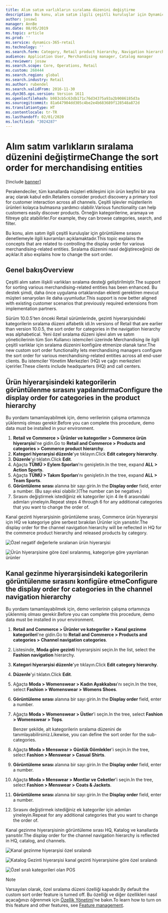 ```yaml
---
title: Alım satım varlıkların sıralama düzenini değiştirme
description: Bu konu, alım satım ilgili çeşitli kuruluşlar için Dynamics 365 Commerce'deki görüntüleme sırasını denetlemeyle ilgili kavramları açıklamaktadır.
author: josaw1
manager: AnnBe
ms.date: 08/05/2019
ms.topic: article
ms.prod: ''
ms.service: dynamics-365-retail
ms.technology: ''
ms.search.form: Category, Retail product hierarchy, Navigation hierarchy
audience: Application User, Merchandising manager, Catalog manager
ms.reviewer: josaw
ms.search.scope: Core, Operations, Retail
ms.custom: 268444
ms.search.region: global
ms.search.industry: Retail
ms.author: rubendel
ms.search.validFrom: 2016-11-30
ms.dyn365.ops.version: Version 1611
ms.openlocfilehash: b983cb5c63db171c76d34375a93a2b9086185d3a
ms.sourcegitcommit: 81a647904dd305c4be2e4b683689f128548a872d
ms.translationtype: HT
ms.contentlocale: tr-TR
ms.lasthandoff: 02/01/2020
ms.locfileid: "3024287"
---
```

# <a name="change-the-sort-order-for-merchandising-entities"></a><span data-ttu-id="f6f1b-103">Alım satım varlıkların sıralama düzenini değiştirme</span><span class="sxs-lookup"><span data-stu-id="f6f1b-103">Change the sort order for merchandising entities</span></span>


[!include [banner](includes/banner.md)]

<span data-ttu-id="f6f1b-104">Perakendeciler, tüm kanallarda müşteri etkileşimi için ürün keşfini bir ana araç olarak kabul edin.</span><span class="sxs-lookup"><span data-stu-id="f6f1b-104">Retailers consider product discovery a primary tool for customer interaction across all channels.</span></span> <span data-ttu-id="f6f1b-105">Çeşitli işlevler müşterilerin ürünleri kolayca bulmasına yardımcı olabilir.</span><span class="sxs-lookup"><span data-stu-id="f6f1b-105">Various functionality can help customers easily discover products.</span></span> <span data-ttu-id="f6f1b-106">Örneğin kategorilerine, aramaya ve filtreye göz atabilirler.</span><span class="sxs-lookup"><span data-stu-id="f6f1b-106">For example, they can browse categories, search, and filter.</span></span>

<span data-ttu-id="f6f1b-107">Bu konu, alım satım ilgili çeşitli kuruluşlar için görüntüleme sırasını denetlemeyle ilgili kavramları açıklamaktadır.</span><span class="sxs-lookup"><span data-stu-id="f6f1b-107">This topic explains the concepts that are related to controlling the display order for various merchandising-related entities.</span></span> <span data-ttu-id="f6f1b-108">Sıralama düzenini nasıl değiştireceğinizi de açıklar.</span><span class="sxs-lookup"><span data-stu-id="f6f1b-108">It also explains how to change the sort order.</span></span>

## <a name="overview"></a><span data-ttu-id="f6f1b-109">Genel bakış</span><span class="sxs-lookup"><span data-stu-id="f6f1b-109">Overview</span></span>

<span data-ttu-id="f6f1b-110">Çeşitli alım satım ilişkili varlıkları sıralama desteği geliştirilmiştir.</span><span class="sxs-lookup"><span data-stu-id="f6f1b-110">The support for sorting various merchandising-related entities has been enhanced.</span></span> <span data-ttu-id="f6f1b-111">Bu destek şimdi, daha önce uygulama ortaklarından eklenti gerektiren mevcut müşteri senaryoları ile daha uyumludur.</span><span class="sxs-lookup"><span data-stu-id="f6f1b-111">This support is now better aligned with existing customer scenarios that previously required extensions from implementation partners.</span></span>

<span data-ttu-id="f6f1b-112">Sürüm 10.0.5'ten önceki Retail sürümlerinde, gezinti hiyerarşisindeki kategorilerin sıralama düzeni alfabetik idi.</span><span class="sxs-lookup"><span data-stu-id="f6f1b-112">In versions of Retail that are earlier than version 10.0.5, the sort order for categories in the navigation hierarchy was alphabetical.</span></span> <span data-ttu-id="f6f1b-113">Yeni özel sıralama düzeni işlevi alım ve satım yöneticilerinin tüm Son Kullanıcı istemcileri üzerinde Merchandising ile ilgili çeşitli varlıklar için sıralama düzenini konfigüre etmenize olanak tanır.</span><span class="sxs-lookup"><span data-stu-id="f6f1b-113">The new custom sort order functionality lets merchandising managers configure the sort order for various merchandising-related entities across all end-user clients.</span></span> <span data-ttu-id="f6f1b-114">Bu istemciler Yönetim Merkezleri (HQ) ve çağrı merkezleri içerirler.</span><span class="sxs-lookup"><span data-stu-id="f6f1b-114">These clients include headquarters (HQ) and call centers.</span></span>

## <a name="configure-the-display-order-for-categories-in-the-product-hierarchy"></a><span data-ttu-id="f6f1b-115">Ürün hiyerarşisindeki kategorilerin görüntülenme sırasını yapılandırma</span><span class="sxs-lookup"><span data-stu-id="f6f1b-115">Configure the display order for categories in the product hierarchy</span></span>

<span data-ttu-id="f6f1b-116">Bu yordamı tamamlayabilmek için, demo verilerinin çalışma ortamınıza yüklenmiş olması gerekir.</span><span class="sxs-lookup"><span data-stu-id="f6f1b-116">Before you can complete this procedure, demo data must be installed in your environment.</span></span>

1. <span data-ttu-id="f6f1b-117">**Retail ve Commerce \> Ürünler ve kategoriler \> Commerce ürün hiyerarşisi**'ne gidin.</span><span class="sxs-lookup"><span data-stu-id="f6f1b-117">Go to **Retail and Commerce \> Products and categories \> Commerce product hierarchy**.</span></span>
2. <span data-ttu-id="f6f1b-118">**Kategori hiyerarşisi düzenle**'ye tıklayın.</span><span class="sxs-lookup"><span data-stu-id="f6f1b-118">Click **Edit category hierarchy**.</span></span>
3. <span data-ttu-id="f6f1b-119">**Düzenle**'yi tıklatın.</span><span class="sxs-lookup"><span data-stu-id="f6f1b-119">Click **Edit**.</span></span>
4. <span data-ttu-id="f6f1b-120">Ağaçta **TÜMÜ \> Eylem Sporları**'nı genişletin.</span><span class="sxs-lookup"><span data-stu-id="f6f1b-120">In the tree, expand **ALL \> Action Sports**.</span></span>
5. <span data-ttu-id="f6f1b-121">Ağaçta **TÜMÜ \> Takım Sporları**'nı genişletin.</span><span class="sxs-lookup"><span data-stu-id="f6f1b-121">In the tree, expand **ALL \> Team Sports**.</span></span>
6. <span data-ttu-id="f6f1b-122">**Görüntüleme sırası** alanına bir sayı girin.</span><span class="sxs-lookup"><span data-stu-id="f6f1b-122">In the **Display order** field, enter a number.</span></span> <span data-ttu-id="f6f1b-123">(Bu sayı eksi olabilir.)</span><span class="sxs-lookup"><span data-stu-id="f6f1b-123">(The number can be negative.)</span></span>
7. <span data-ttu-id="f6f1b-124">Sırasını değiştirmek istediğiniz ek kategoriler için 4 ile 6 arasındaki adımları yineleyin.</span><span class="sxs-lookup"><span data-stu-id="f6f1b-124">Repeat steps 4 through 6 for any additional categories that you want to change the order of.</span></span>

<span data-ttu-id="f6f1b-125">Kanal gezinti hiyerarşisinin görüntüleme sırası, Commerce ürün hiyerarşisi için HQ ve kategoriye göre serbest bırakılan Ürünler için yansıtılır.</span><span class="sxs-lookup"><span data-stu-id="f6f1b-125">The display order for the channel navigation hierarchy will be reflected in HQ for the commerce product hierarchy and released products by category.</span></span>

![Özel negatif değerlerle sıralanan ürün hiyerarşisi](./media/RetailProductHierarchyCustomSortedWithNegativeValues.png)

![Ürün hiyerarşisine göre özel sıralanmış, kategoriye göre yayınlanan ürünler](./media/ReleasedProductsByCategoryCustomSortedBasedOnRetailProductHierarchy.png)

## <a name="configure-the-display-order-for-categories-in-the-channel-navigation-hierarchy"></a><span data-ttu-id="f6f1b-128">Kanal gezinme hiyerarşisindeki kategorilerin görüntülenme sırasını konfigüre etme</span><span class="sxs-lookup"><span data-stu-id="f6f1b-128">Configure the display order for categories in the channel navigation hierarchy</span></span>

<span data-ttu-id="f6f1b-129">Bu yordamı tamamlayabilmek için, demo verilerinin çalışma ortamınıza yüklenmiş olması gerekir.</span><span class="sxs-lookup"><span data-stu-id="f6f1b-129">Before you can complete this procedure, demo data must be installed in your environment.</span></span>

1. <span data-ttu-id="f6f1b-130">**Retail and Commerce \> Ürünler ve kategoriler \> Kanal gezinme kategorileri**'ne gidin.</span><span class="sxs-lookup"><span data-stu-id="f6f1b-130">Go to **Retail and Commerce \> Products and categories \> Channel navigation categories**.</span></span>
2. <span data-ttu-id="f6f1b-131">Listesinde, **Moda göre gezinti** hiyerarşisini seçin.</span><span class="sxs-lookup"><span data-stu-id="f6f1b-131">In the list, select the **Fashion navigation** hierarchy.</span></span>
3. <span data-ttu-id="f6f1b-132">**Kategori hiyerarşisi düzenle**'ye tıklayın.</span><span class="sxs-lookup"><span data-stu-id="f6f1b-132">Click **Edit category hierarchy**.</span></span>
4. <span data-ttu-id="f6f1b-133">**Düzenle**'yi tıklatın.</span><span class="sxs-lookup"><span data-stu-id="f6f1b-133">Click **Edit**.</span></span>
5. <span data-ttu-id="f6f1b-134">Ağaçta **Moda \> Womenswear \> Kadın Ayakkabısı**'nı seçin.</span><span class="sxs-lookup"><span data-stu-id="f6f1b-134">In the tree, select **Fashion \> Womenswear \> Womens Shoes**.</span></span>
6. <span data-ttu-id="f6f1b-135">**Görüntüleme sırası** alanına bir sayı girin.</span><span class="sxs-lookup"><span data-stu-id="f6f1b-135">In the **Display order** field, enter a number.</span></span>
7. <span data-ttu-id="f6f1b-136">Ağaçta **Moda \> Womenswear \> Üstler**'i seçin.</span><span class="sxs-lookup"><span data-stu-id="f6f1b-136">In the tree, select **Fashion \> Womenswear \> Tops**.</span></span>

    <span data-ttu-id="f6f1b-137">Benzer şekilde, alt kategorilerin sıralama düzenini de tanımlayabilirsiniz.</span><span class="sxs-lookup"><span data-stu-id="f6f1b-137">Likewise, you can define the sort order for the sub-categories.</span></span>

8. <span data-ttu-id="f6f1b-138">Ağaçta **Moda \> Menswear \> Günlük Gömlekler**'i seçin.</span><span class="sxs-lookup"><span data-stu-id="f6f1b-138">In the tree, select **Fashion \> Menswear \> Casual Shirts**.</span></span>
9. <span data-ttu-id="f6f1b-139">**Görüntüleme sırası** alanına bir sayı girin.</span><span class="sxs-lookup"><span data-stu-id="f6f1b-139">In the **Display order** field, enter a number.</span></span>
10. <span data-ttu-id="f6f1b-140">Ağaçta **Moda \> Menswear \> Montlar ve Ceketler**'i seçin.</span><span class="sxs-lookup"><span data-stu-id="f6f1b-140">In the tree, select **Fashion \> Menswear \> Coats & Jackets**.</span></span>
11. <span data-ttu-id="f6f1b-141">**Görüntüleme sırası** alanına bir sayı girin.</span><span class="sxs-lookup"><span data-stu-id="f6f1b-141">In the **Display order** field, enter a number.</span></span>
12. <span data-ttu-id="f6f1b-142">Sırasını değiştirmek istediğiniz ek kategoriler için adımları yineleyin.</span><span class="sxs-lookup"><span data-stu-id="f6f1b-142">Repeat for any additional categories that you want to change the order of.</span></span>

<span data-ttu-id="f6f1b-143">Kanal gezinme hiyerarşisinin görüntüleme sırası HQ, Katalog ve kanallarda yansıtılır.</span><span class="sxs-lookup"><span data-stu-id="f6f1b-143">The display order for the channel navigation hierarchy is reflected in HQ, catalog, and channels.</span></span>

![Kanal gezinme hiyerarşisi özel sıralandı](./media/ChannelNavCustomSorted.png)

![Katalog Gezinti hiyerarşisi kanal gezinti hiyerarşisine göre özel sıralandı](./media/CatalogNavHierarchyCustomSortedBasedOnChannelNav.png)

![Özel sıralı kategorileri olan POS](./media/POSChannelCategoriesCustomSorted.png)

> [!NOTE]
> <span data-ttu-id="f6f1b-147">Varsayılan olarak, özel sıralama düzeni özelliği kapalıdır.</span><span class="sxs-lookup"><span data-stu-id="f6f1b-147">By default the custom sort order feature is turned off.</span></span> <span data-ttu-id="f6f1b-148">Bu özelliği ve diğer özellikleri nasıl açacağınızı öğrenmek için [Özellik Yönetimi](https://docs.microsoft.com/dynamics365/unified-operations/fin-and-ops/get-started/feature-management/feature-management-overview)'ne bakın.</span><span class="sxs-lookup"><span data-stu-id="f6f1b-148">To learn how to turn on this feature and other features, see [Feature management](https://docs.microsoft.com/dynamics365/unified-operations/fin-and-ops/get-started/feature-management/feature-management-overview).</span></span>
